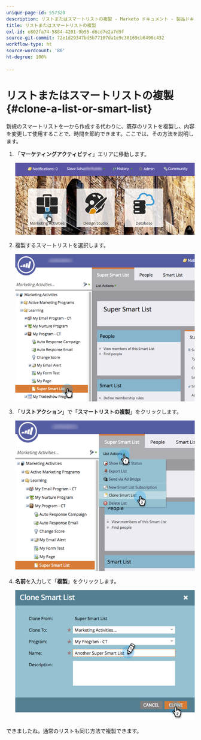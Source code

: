 ```yaml
---
unique-page-id: 557320
description: リストまたはスマートリストの複製 - Marketo ドキュメント - 製品ドキュメント
title: リストまたはスマートリストの複製
exl-id: e802fa74-5884-4201-9b55-d6cd7e2a7d9f
source-git-commit: 72e1d29347bd5b77107da1e9c30169cb6490c432
workflow-type: ht
source-wordcount: '80'
ht-degree: 100%

---
```


# リストまたはスマートリストの複製 {#clone-a-list-or-smart-list}

新規のスマートリストを一から作成する代わりに、既存のリストを複製し、内容を変更して使用することで、時間を節約できます。ここでは、その方法を説明します。

1. 「**マーケティングアクティビティ**」エリアに移動します。

   ![](assets/login-marketing-activities.png)

1. 複製するスマートリストを選択します。

   ![](assets/smartlist-find.png)

1. 「**リストアクション**」で「**スマートリストの複製**」をクリックします。

   ![](assets/clonesmartlist-hands.png)

1. **名前**&#x200B;を入力して「**複製**」をクリックします。

   ![](assets/supersmartlist-clonewindow.png)

できましたね。通常のリストも同じ方法で複製できます。
